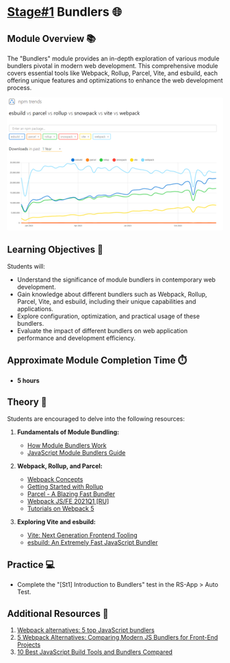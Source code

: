 # [Stage#1](../../) Bundlers 🌐

## Module Overview 📚

The "Bundlers" module provides an in-depth exploration of various module bundlers pivotal in modern web development. This comprehensive module covers essential tools like Webpack, Rollup, Parcel, Vite, and esbuild, each offering unique features and optimizations to enhance the web development process.

![Alt text](./img/image.png)

## Learning Objectives 🎯

Students will:

- Understand the significance of module bundlers in contemporary web development.
- Gain knowledge about different bundlers such as Webpack, Rollup, Parcel, Vite, and esbuild, including their unique capabilities and applications.
- Explore configuration, optimization, and practical usage of these bundlers.
- Evaluate the impact of different bundlers on web application performance and development efficiency.

## Approximate Module Completion Time ⏱️

- **5 hours**

## Theory 📖

Students are encouraged to delve into the following resources:

1. **Fundamentals of Module Bundling:**

   - [How Module Bundlers Work](https://www.freecodecamp.org/news/lets-learn-how-module-bundlers-work-and-then-write-one-ourselves-b2e3fe6c88ae/)
   - [JavaScript Module Bundlers Guide](https://snipcart.com/blog/javascript-module-bundler)

2. **Webpack, Rollup, and Parcel:**

   - [Webpack Concepts](https://webpack.js.org/concepts/)
   - [Getting Started with Rollup](https://rollupjs.org/guide/en/)
   - [Parcel - A Blazing Fast Bundler](https://parceljs.org/getting-started/webapp/)
   - [Webpack JS/FE 2021Q1 [RU]](https://www.youtube.com/watch?v=bozzyi8Tok0)
   - [Tutorials on Webpack 5](https://www.robinwieruch.de/categories/webpack/)

3. **Exploring Vite and esbuild:**
   - [Vite: Next Generation Frontend Tooling](https://vitejs.dev/guide/)
   - [esbuild: An Extremely Fast JavaScript Bundler](https://esbuild.github.io/getting-started/)

## Practice 💻

- Complete the "[St1] Introduction to Bundlers" test in the RS-App > Auto Test.

## Additional Resources 📘

1. [Webpack alternatives: 5 top JavaScript bundlers](https://www.contentful.com/blog/webpack-alternatives-5-top-bundlers/)
2. [5 Webpack Alternatives: Comparing Modern JS Bundlers for Front-End Projects](https://strapi.io/blog/modern-javascript-bundlers-comparison-2025)
3. [10 Best JavaScript Build Tools and Bundlers Compared](https://www.codeinwp.com/blog/best-javascript-build-tools-bundlers/#gref)
